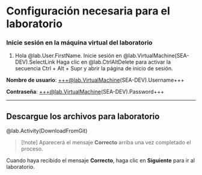 # Configuración necesaria para el laboratorio

### Inicie sesión en la máquina virtual del laboratorio

1. Hola @lab.User.FirstName. Inicie sesión en @lab.VirtualMachine(SEA-DEV).SelectLink Haga clic en @lab.CtrlAltDelete para activar la secuencia Ctrl + Alt + Supr y abrir la página de inicio de sesión.
    
**Nombre de usuario**: +++@lab.VirtualMachine(SEA-DEV).Username+++
    
**Contraseña**: +++@lab.VirtualMachine(SEA-DEV).Password+++

---

## Descargue los archivos para laboratorio

@lab.Activity(DownloadFromGit)

>[!note] Aparecerá el mensaje **Correcto** arriba una vez completado el proceso.

Cuando haya recibido el mensaje **Correcto**, haga clic en **Siguiente** para ir al laboratorio.
